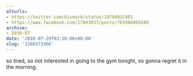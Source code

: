 ```yaml
---
alturls:
- https://twitter.com/bismark/status/19794031401
- https://www.facebook.com/17803937/posts/765986869189
archive:
- 2010-07
date: '2010-07-29T03:16:06+00:00'
slug: '1280373366'
---
```


so tired, so not interested in going to the gym tonight, so gonna regret it in the morning.

